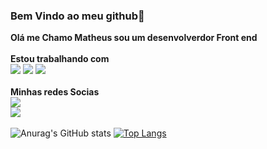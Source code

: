 
### Bem Vindo ao meu github:space_invader:

<b>Olá me Chamo Matheus sou um desenvolverdor Front end</b>
<br>
<br>
 <b>Estou trabalhando com</b><br>
 <img src="https://img.shields.io/badge/HTML-239120?style=for-the-badge&logo=html5&logoColor=white">
 <img src="https://img.shields.io/badge/CSS-239120?&style=for-the-badge&logo=css3&logoColor=white">
 <img src="https://img.shields.io/badge/JavaScript-323330?style=for-the-badge&logo=javascript&logoColor=F7DF1E">
 <br>
 <br>
 <b>Minhas redes Socias</b><br>
 <a href="https://www.instagram.com/matheus_almeida78/"><img src="https://img.shields.io/badge/Instagram-E4405F?style=for-the-badge&logo=instagram&logoColor=white"></a><br>
 <a href="https://www.linkedin.com/in/matheus-almeida-65a86b257/"><img src="https://img.shields.io/badge/LinkedIn-0077B5?style=for-the-badge&logo=linkedin&logoColor=white"></a>
<br>
<br>
![Anurag's GitHub stats](https://github-readme-stats.vercel.app/api?username=MatheusScott&show_icons=true&theme=transparent)
[![Top Langs](https://github-readme-stats.vercel.app/api/top-langs/?username=MatheusScott)](https://github.com/anuraghazra/github-readme-stats)
